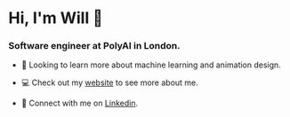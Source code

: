 # Hi, I'm Will 👋

### Software engineer at PolyAI in London.

- 🌱 Looking to learn more about machine learning and animation design.

- :computer: Check out my [website](https://www.will-thomson.com/) to see more about me.

- :incoming_envelope: Connect with me on [Linkedin](https://www.linkedin.com/in/william-p-thomson/).

